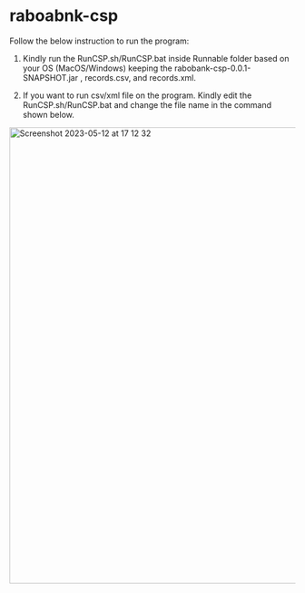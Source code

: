 # raboabnk-csp

Follow the below instruction to run the program:

1. Kindly run the RunCSP.sh/RunCSP.bat inside Runnable folder based on your OS (MacOS/Windows) keeping the rabobank-csp-0.0.1-SNAPSHOT.jar , records.csv, and records.xml.

2. If you want to run csv/xml file on the program. Kindly edit the RunCSP.sh/RunCSP.bat and change the file name in the command shown below.

<img width="805" alt="Screenshot 2023-05-12 at 17 12 32" src="https://github.com/Adit2404/raboabnk-csp/assets/54592730/8e5e7b60-ce85-4cd9-8103-8dd201b912e5">
